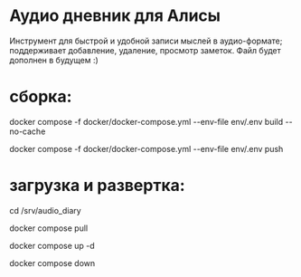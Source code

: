 # Аудио дневник для Алисы
Инструмент для быстрой и удобной записи мыслей в аудио-формате; поддерживает добавление, удаление, просмотр заметок.
Файл будет дополнен в будущем :)

# сборка:

docker compose -f docker/docker-compose.yml --env-file env/.env build --no-cache

docker compose -f docker/docker-compose.yml --env-file env/.env push

# загрузка и развертка:

cd /srv/audio_diary

docker compose pull

docker compose up -d

docker compose down